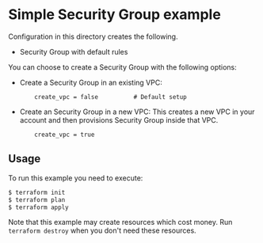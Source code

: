 # Simple Security Group example

Configuration in this directory creates the following.
- Security Group with default rules

You can choose to create a Security Group with the following options:

- Create a Security Group in an existing VPC:
    ```
        create_vpc = false          # Default setup
    ```
- Create an Security Group in a new VPC: 
    This creates a new VPC in your account and then provisions Security Group inside that VPC.
    ```
        create_vpc = true
    ```

## Usage

To run this example you need to execute:

```bash
$ terraform init
$ terraform plan
$ terraform apply
```

Note that this example may create resources which cost money. Run `terraform destroy` when you don't need these resources.
